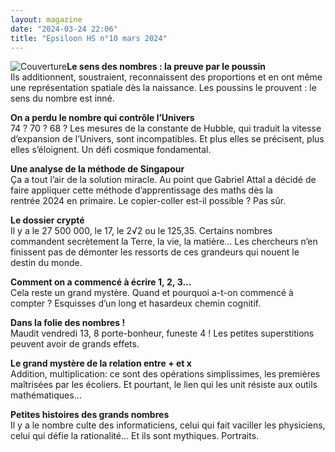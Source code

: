 ```yaml
---
layout: magazine
date: "2024-03-24 22:06"
title: "Epsiloon HS n°10 mars 2024"
---
```

![Couverture](/img/epsiloon-10.jpeg)**Le sens des nombres : la preuve par le poussin**  
Ils additionnent, soustraient, reconnaissent des proportions et en ont même une représentation spatiale dès la naissance. Les poussins le prouvent : le sens du nombre est inné.

**On a perdu le nombre qui contrôle l’Univers**  
74 ? 70 ? 68 ? Les mesures de la constante de Hubble, qui traduit la vitesse d’expansion de l’Univers, sont incompatibles. Et plus elles se précisent, plus elles s’éloignent. Un défi cosmique fondamental.

**Une analyse de la méthode de Singapour**  
Ça a tout l’air de la solution miracle. Au point que Gabriel Attal a décidé de faire appliquer cette méthode d’apprentissage des maths dès la rentrée&nbsp;2024 en primaire. Le copier-coller est-il possible&nbsp;? Pas sûr.

**Le dossier crypté**  
Il y a le 27 500 000, le 17, le 2√2 ou le 125,35. Certains nombres commandent secrètement la Terre, la vie, la matière… Les chercheurs n’en finissent pas de démonter les ressorts de ces grandeurs qui nouent le destin du monde.

**Comment on a commencé à écrire 1, 2, 3…**  
Cela reste un grand mystère. Quand et pourquoi a-t-on commencé à compter&nbsp;? Esquisses d’un long et hasardeux chemin cognitif.

**Dans la folie des nombres !**  
Maudit vendredi&nbsp;13, 8&nbsp;porte-bonheur, funeste&nbsp;4&nbsp;! Les petites superstitions peuvent avoir de grands effets.

**Le grand mystère de la relation entre + et x**  
Addition, multiplication: ce sont des opérations simplissimes, les premières maîtrisées par les écoliers. Et pourtant, le lien qui les unit résiste aux outils mathématiques…

**Petites histoires des grands nombres**  
Il y a le nombre culte des informaticiens, celui qui fait vaciller les physiciens, celui qui défie la rationalité… Et ils sont mythiques. Portraits.

